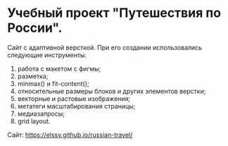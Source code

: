 # Учебный проект "Путешествия по России".
Сайт с адаптивной версткой. При его создании использовались следующие инструменты:

1. работа с макетом с фигмы;
2. разметка;
3. minmax() и fit-content();
4. относительные размеры блоков и других элементов верстки;
5. векторные и растовые изображения;
6. метатеги масштабирования страницы;
7. медиазапросы;
8. grid layout.

Сайт: https://elssv.github.io/russian-travel/
